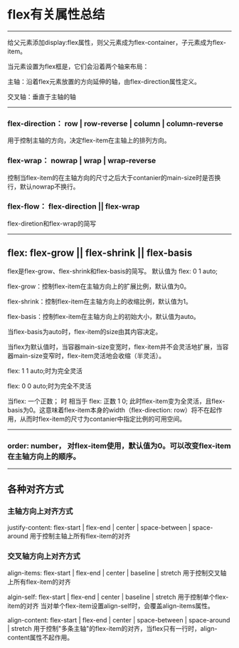 # flex有关属性总结  
----

给父元素添加display:flex属性，则父元素成为flex-container，子元素成为flex-item。

当元素设置为flex框是，它们会沿着两个轴来布局：

主轴：沿着flex元素放置的方向延伸的轴，由flex-direction属性定义。

交叉轴：垂直于主轴的轴

---

### flex-direction： row | row-reverse | column | column-reverse
用于控制主轴的方向，决定flex-item在主轴上的排列方向。

### flex-wrap： nowrap | wrap | wrap-reverse
控制当flex-item的在主轴方向的尺寸之后大于contanier的main-size时是否换行，默认nowrap不换行。

### flex-flow： flex-direction || flex-wrap
flex-diretion和flex-wrap的简写

---

## flex: flex-grow || flex-shrink || flex-basis
flex是flex-grow、flex-shrink和flex-basis的简写。
默认值为 flex: 0 1 auto;

flex-grow：控制flex-item在主轴方向上的扩展比例，默认值为0。

flex-shrink：控制flex-item在主轴方向上的收缩比例，默认值为1。

flex-basis：控制flex-item在主轴方向上的初始大小，默认值为auto。

当flex-basis为auto时，flex-item的size由其内容决定。

当flex为默认值时，当容器main-size变宽时，flex-item并不会灵活地扩展，当容器main-size变窄时，flex-item灵活地会收缩（半灵活）。

flex: 1 1 auto;时为完全灵活

flex: 0 0 auto;时为完全不灵活

当flex: 一个正数； 时  相当于 flex: 正数 1 0; 此时flex-item变为全灵活，且flex-basis为0。这意味着flex-item本身的width（flex-direction: row）将不在起作用，从而时flex-item的尺寸为contanier中指定比例的可用空间。

---

### order: number， 对flex-item使用，默认值为0。可以改变flex-item在主轴方向上的顺序。

---

## 各种对齐方式

### 主轴方向上对齐方式
justify-content: flex-start | flex-end | center | space-between | space-around   用于控制主轴上所有flex-item的对齐

### 交叉轴方向上对齐方式
align-items: flex-start | flex-end | center | baseline | stretch  用于控制交叉轴上所有flex-item的对齐

algin-self: flex-start | flex-end | center | baseline | stretch  用于控制单个flex-item的对齐 当对单个flex-item设置align-self时，会覆盖align-items属性。

align-content: flex-start | flex-end | center | space-between | space-around | stretch  用于控制"多条主轴"的flex-item的对齐，当flex只有一行时，align-content属性不起作用。
